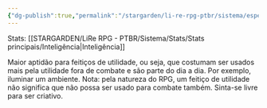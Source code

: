 ```yaml
---
{"dg-publish":true,"permalink":"/stargarden/li-re-rpg-ptbr/sistema/especializacoes/especializacoes-existentes/feiticos-de-utilidade/","created":"2025-01-11T01:32:05.513-03:00","updated":"2025-01-12T02:34:43.054-03:00"}
---
```



Stats: [[STARGARDEN/LiRe RPG - PTBR/Sistema/Stats/Stats principais/Inteligência\|Inteligência]]

Maior aptidão para feitiços de utilidade, ou seja, que costumam ser usados mais pela utilidade fora de combate e são parte do dia a dia. Por exemplo, iluminar um ambiente. Nota: pela natureza do RPG, um feitiço de utilidade não significa que não possa ser usado para combate também. Sinta-se livre para ser criativo.